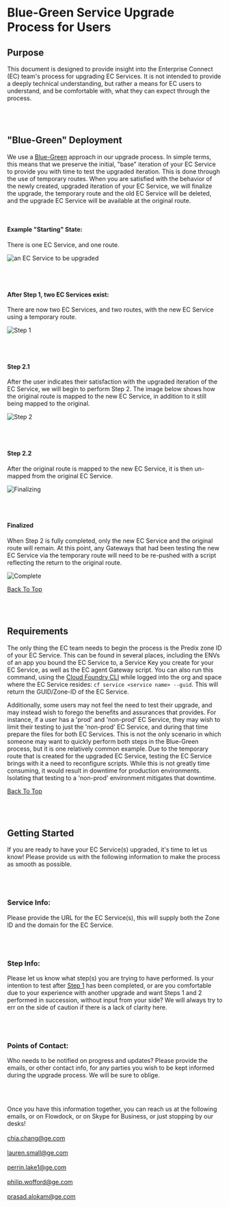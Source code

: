 <A NAME="top"> 

# Blue-Green Service Upgrade Process for Users

## Purpose

This document is designed to provide insight into the Enterprise Connect (EC) team's process for upgrading EC Services. It is not intended to provide a deeply technical understanding, but rather a means for EC users to understand, and be comfortable with, what they can expect through the process.


</br>  
</br>

## "Blue-Green" Deployment

We use a [Blue-Green](https://docs.cloudfoundry.org/devguide/deploy-apps/blue-green.html) approach in our upgrade process. In simple terms, this means that we preserve the initial, "base" iteration of your EC Service to provide you with time to test the upgraded iteration. This is done through the use of temporary routes. When you are satisfied with the behavior of the newly created, upgraded iteration of your EC Service, we will finalize the upgrade, the temporary route and the old EC Service will be deleted, and the upgrade EC Service will be available at the original route.

  
</br>

#### Example "Starting" State:
There is one EC Service, and one route.

![an EC Service to be upgraded](./docs/base.png)

</br>  
</br>


#### After Step 1, two EC Services exist: <A NAME="step1">
There are now two EC Services, and two routes, with the new EC Service using a temporary route.



![Step 1](./docs/step1.png)

</br>  
</br>


#### Step 2.1
After the user indicates their satisfaction with the upgraded iteration of the EC Service, we will begin to perform Step 2. The image below shows how the original route is mapped to the new EC Service, in addition to it still being mapped to the original.

![Step 2](./docs/step2.png)


</br>  
</br>

#### Step 2.2
After the original route is mapped to the new EC Service, it is then un-mapped from the original EC Service.

![Finalizing](./docs/finalization.png)

</br>  
</br>

#### Finalized
When Step 2 is fully completed, only the new EC Service and the original route will remain. At this point, any Gateways that had been testing the new EC Service via the temporary route will need to be re-pushed with a script reflecting the return to the original route.

![Complete](./docs/finalization2.png)

<A HREF="#top">Back To Top</A>

</br>  
</br>

## Requirements

The only thing the EC team needs to begin the process is the Predix zone ID of your EC Service. This can be found in several places, including the ENVs of an app you bound the EC Service to, a Service Key you create for your EC Service, as well as the EC agent Gateway script. You can also run this command, using the [Cloud Foundry CLI](https://github.com/cloudfoundry/cli) while logged into the org and space where the EC Service resides: `cf service <service name> --guid`. This will return the GUID/Zone-ID of the EC Service. 

Additionally, some users may not feel the need to test their upgrade, and may instead wish to forego the benefits and assurances that provides. For instance, if a user has a 'prod' and 'non-prod' EC Service, they may wish to limit their testing to just the 'non-prod' EC Service, and during that time prepare the files for both EC Services. This is not the only scenario in which someone may want to quickly perform both steps in the Blue-Green process, but it is one relatively common example. Due to the temporary route that is created for the upgraded EC Service, testing the EC Service brings with it a need to reconfigure scripts. While this is not greatly time consuming, it would result in downtime for production environments. Isolating that testing to a 'non-prod' environment mitigates that downtime.

<A HREF="#top">Back To Top</A>

</br>  
</br>

## Getting Started

If you are ready to have your EC Service(s) upgraded, it's time to let us know! Please provide us with the following information to make the process as smooth as possible. 

</br> 
</br> 

### Service Info:
Please provide the URL for the EC Service(s), this will supply both the Zone ID and the domain for the EC Service.

</br> 
</br>

### Step Info:
Please let us know what step(s) you are trying to have performed. Is your intention to test after <A HREF="#step1">Step 1</A> has been completed, or are you comfortable due to your experience with another upgrade and want Steps 1 and 2 performed in succession, without input from your side? We will always try to err on the side of caution if there is a lack of clarity here.

</br> 
</br>

### Points of Contact:
Who needs to be notified on progress and updates? Please provide the emails, or other contact info, for any parties you wish to be kept informed during the upgrade process. We will be sure to oblige.

</br>   
</br>  

Once you have this information together, you can reach us at the following emails, or on Flowdock, or on Skype for Business, or just stopping by our desks!</br>  
chia.chang@ge.com</br>  
lauren.small@ge.com</br>  
perrin.lake1@ge.com</br>  
philip.wofford@ge.com</br>  
prasad.alokam@ge.com</br>  